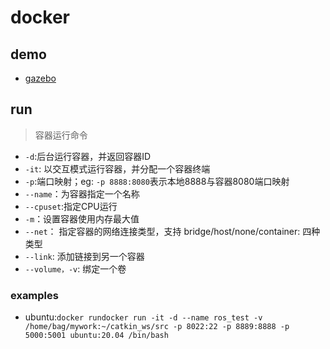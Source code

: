 # docker

## demo

- [gazebo](https://hub.docker.com/_/gazebo)

## run

> 容器运行命令

- `-d`:后台运行容器，并返回容器ID
- `-it`: 以交互模式运行容器，并分配一个容器终端
- `-p`:端口映射；eg: `-p 8888:8080`表示本地8888与容器8080端口映射
- `--name`：为容器指定一个名称
- `--cpuset`:指定CPU运行
- `-m`：设置容器使用内存最大值
- `--net`： 指定容器的网络连接类型，支持 bridge/host/none/container: 四种类型
- `--link`: 添加链接到另一个容器
- `--volume，-v`: 绑定一个卷

### examples

- ubuntu:`docker rundocker run -it -d --name ros_test -v /home/bag/mywork:~/catkin_ws/src -p 8022:22 -p 8889:8888 -p 5000:5001 ubuntu:20.04 /bin/bash `

